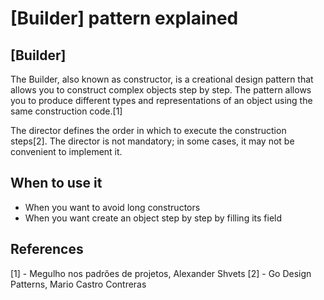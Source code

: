 # [Builder] pattern explained

## [Builder]
The Builder, also known as constructor, is a creational design pattern that allows you to construct complex objects step by step. The pattern allows you to produce different types and representations of an object using the same construction code.[1]

The director defines the order in which to execute the construction steps[2]. The director is not mandatory; in some cases, it may not be convenient to implement it.

## When to use it
* When you want to avoid long constructors
* When you want create an object step by step by filling its field

## References
[1] - Megulho nos padrões de projetos, Alexander Shvets
[2] - Go Design Patterns, Mario Castro Contreras